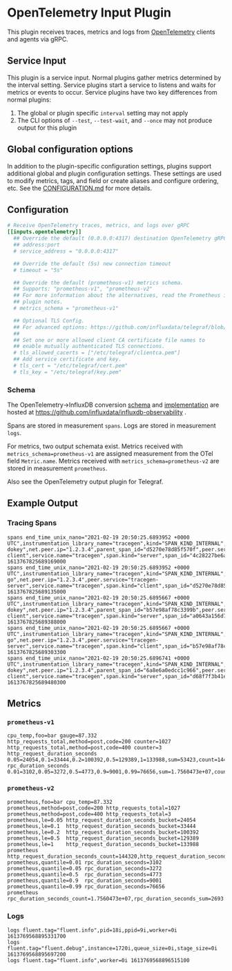 # OpenTelemetry Input Plugin

This plugin receives traces, metrics and logs from
[OpenTelemetry](https://opentelemetry.io) clients and agents via gRPC.

## Service Input <!-- @/docs/includes/service_input.md -->

This plugin is a service input. Normal plugins gather metrics determined by the
interval setting. Service plugins start a service to listens and waits for
metrics or events to occur. Service plugins have two key differences from
normal plugins:

1. The global or plugin specific `interval` setting may not apply
2. The CLI options of `--test`, `--test-wait`, and `--once` may not produce
   output for this plugin

## Global configuration options <!-- @/docs/includes/plugin_config.md -->

In addition to the plugin-specific configuration settings, plugins support
additional global and plugin configuration settings. These settings are used to
modify metrics, tags, and field or create aliases and configure ordering, etc.
See the [CONFIGURATION.md][CONFIGURATION.md] for more details.

[CONFIGURATION.md]: ../../../docs/CONFIGURATION.md#plugins

## Configuration

```toml @sample.conf
# Receive OpenTelemetry traces, metrics, and logs over gRPC
[[inputs.opentelemetry]]
  ## Override the default (0.0.0.0:4317) destination OpenTelemetry gRPC service
  ## address:port
  # service_address = "0.0.0.0:4317"

  ## Override the default (5s) new connection timeout
  # timeout = "5s"

  ## Override the default (prometheus-v1) metrics schema.
  ## Supports: "prometheus-v1", "prometheus-v2"
  ## For more information about the alternatives, read the Prometheus input
  ## plugin notes.
  # metrics_schema = "prometheus-v1"

  ## Optional TLS Config.
  ## For advanced options: https://github.com/influxdata/telegraf/blob/v1.18.3/docs/TLS.md
  ##
  ## Set one or more allowed client CA certificate file names to
  ## enable mutually authenticated TLS connections.
  # tls_allowed_cacerts = ["/etc/telegraf/clientca.pem"]
  ## Add service certificate and key.
  # tls_cert = "/etc/telegraf/cert.pem"
  # tls_key = "/etc/telegraf/key.pem"
```

### Schema

The OpenTelemetry->InfluxDB conversion [schema][1] and [implementation][2] are
hosted at <https://github.com/influxdata/influxdb-observability> .

Spans are stored in measurement `spans`.
Logs are stored in measurement `logs`.

For metrics, two output schemata exist.  Metrics received with
`metrics_schema=prometheus-v1` are assigned measurement from the OTel field
`Metric.name`.  Metrics received with `metrics_schema=prometheus-v2` are stored
in measurement `prometheus`.

Also see the OpenTelemetry output plugin for Telegraf.

[1]: https://github.com/influxdata/influxdb-observability/blob/main/docs/index.md

[2]: https://github.com/influxdata/influxdb-observability/tree/main/otel2influx

## Example Output

### Tracing Spans

```text
spans end_time_unix_nano="2021-02-19 20:50:25.6893952 +0000 UTC",instrumentation_library_name="tracegen",kind="SPAN_KIND_INTERNAL",name="okey-dokey",net.peer.ip="1.2.3.4",parent_span_id="d5270e78d85f570f",peer.service="tracegen-client",service.name="tracegen",span.kind="server",span_id="4c28227be6a010e1",status_code="STATUS_CODE_OK",trace_id="7d4854815225332c9834e6dbf85b9380" 1613767825689169000
spans end_time_unix_nano="2021-02-19 20:50:25.6893952 +0000 UTC",instrumentation_library_name="tracegen",kind="SPAN_KIND_INTERNAL",name="lets-go",net.peer.ip="1.2.3.4",peer.service="tracegen-server",service.name="tracegen",span.kind="client",span_id="d5270e78d85f570f",status_code="STATUS_CODE_OK",trace_id="7d4854815225332c9834e6dbf85b9380" 1613767825689135000
spans end_time_unix_nano="2021-02-19 20:50:25.6895667 +0000 UTC",instrumentation_library_name="tracegen",kind="SPAN_KIND_INTERNAL",name="okey-dokey",net.peer.ip="1.2.3.4",parent_span_id="b57e98af78c3399b",peer.service="tracegen-client",service.name="tracegen",span.kind="server",span_id="a0643a156d7f9f7f",status_code="STATUS_CODE_OK",trace_id="fd6b8bb5965e726c94978c644962cdc8" 1613767825689388000
spans end_time_unix_nano="2021-02-19 20:50:25.6895667 +0000 UTC",instrumentation_library_name="tracegen",kind="SPAN_KIND_INTERNAL",name="lets-go",net.peer.ip="1.2.3.4",peer.service="tracegen-server",service.name="tracegen",span.kind="client",span_id="b57e98af78c3399b",status_code="STATUS_CODE_OK",trace_id="fd6b8bb5965e726c94978c644962cdc8" 1613767825689303300
spans end_time_unix_nano="2021-02-19 20:50:25.6896741 +0000 UTC",instrumentation_library_name="tracegen",kind="SPAN_KIND_INTERNAL",name="okey-dokey",net.peer.ip="1.2.3.4",parent_span_id="6a8e6a0edcc1c966",peer.service="tracegen-client",service.name="tracegen",span.kind="server",span_id="d68f7f3b41eb8075",status_code="STATUS_CODE_OK",trace_id="651dadde186b7834c52b13a28fc27bea" 1613767825689480300
```

## Metrics

### `prometheus-v1`

```shell
cpu_temp,foo=bar gauge=87.332
http_requests_total,method=post,code=200 counter=1027
http_requests_total,method=post,code=400 counter=3
http_request_duration_seconds 0.05=24054,0.1=33444,0.2=100392,0.5=129389,1=133988,sum=53423,count=144320
rpc_duration_seconds 0.01=3102,0.05=3272,0.5=4773,0.9=9001,0.99=76656,sum=1.7560473e+07,count=2693
```

### `prometheus-v2`

```shell
prometheus,foo=bar cpu_temp=87.332
prometheus,method=post,code=200 http_requests_total=1027
prometheus,method=post,code=400 http_requests_total=3
prometheus,le=0.05 http_request_duration_seconds_bucket=24054
prometheus,le=0.1  http_request_duration_seconds_bucket=33444
prometheus,le=0.2  http_request_duration_seconds_bucket=100392
prometheus,le=0.5  http_request_duration_seconds_bucket=129389
prometheus,le=1    http_request_duration_seconds_bucket=133988
prometheus         http_request_duration_seconds_count=144320,http_request_duration_seconds_sum=53423
prometheus,quantile=0.01 rpc_duration_seconds=3102
prometheus,quantile=0.05 rpc_duration_seconds=3272
prometheus,quantile=0.5  rpc_duration_seconds=4773
prometheus,quantile=0.9  rpc_duration_seconds=9001
prometheus,quantile=0.99 rpc_duration_seconds=76656
prometheus               rpc_duration_seconds_count=1.7560473e+07,rpc_duration_seconds_sum=2693
```

### Logs

```text
logs fluent.tag="fluent.info",pid=18i,ppid=9i,worker=0i 1613769568895331700
logs fluent.tag="fluent.debug",instance=1720i,queue_size=0i,stage_size=0i 1613769568895697200
logs fluent.tag="fluent.info",worker=0i 1613769568896515100
```
